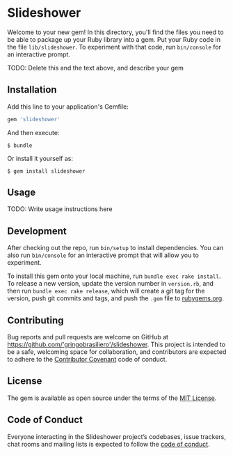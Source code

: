 # Slideshower

Welcome to your new gem! In this directory, you'll find the files you need to be able to package up your Ruby library into a gem. Put your Ruby code in the file `lib/slideshower`. To experiment with that code, run `bin/console` for an interactive prompt.

TODO: Delete this and the text above, and describe your gem

## Installation

Add this line to your application's Gemfile:

```ruby
gem 'slideshower'
```

And then execute:

    $ bundle

Or install it yourself as:

    $ gem install slideshower

## Usage

TODO: Write usage instructions here

## Development

After checking out the repo, run `bin/setup` to install dependencies. You can also run `bin/console` for an interactive prompt that will allow you to experiment.

To install this gem onto your local machine, run `bundle exec rake install`. To release a new version, update the version number in `version.rb`, and then run `bundle exec rake release`, which will create a git tag for the version, push git commits and tags, and push the `.gem` file to [rubygems.org](https://rubygems.org).

## Contributing

Bug reports and pull requests are welcome on GitHub at https://github.com/'gringobrasiliero'/slideshower. This project is intended to be a safe, welcoming space for collaboration, and contributors are expected to adhere to the [Contributor Covenant](http://contributor-covenant.org) code of conduct.

## License

The gem is available as open source under the terms of the [MIT License](https://opensource.org/licenses/MIT).

## Code of Conduct

Everyone interacting in the Slideshower project’s codebases, issue trackers, chat rooms and mailing lists is expected to follow the [code of conduct](https://github.com/'gringobrasiliero'/slideshower/blob/master/CODE_OF_CONDUCT.md).
